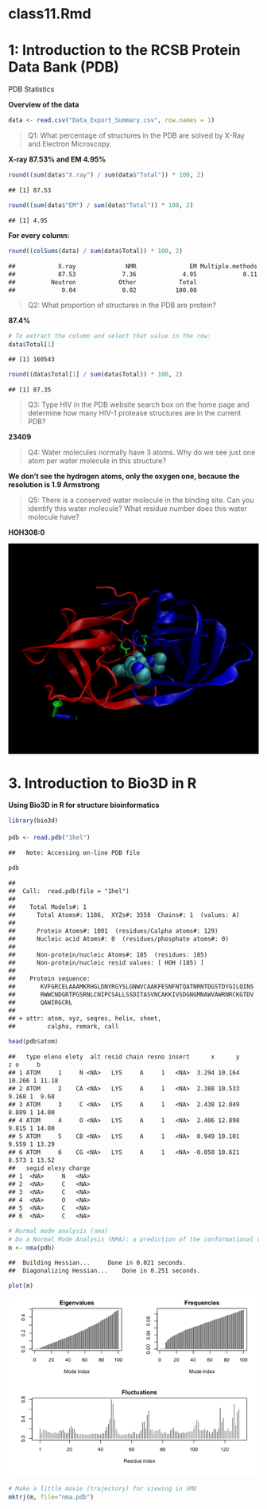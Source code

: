 class11.Rmd
================

# 1: Introduction to the RCSB Protein Data Bank (PDB)

PDB Statistics

**Overview of the data**

``` r
data <- read.csv("Data_Export_Summary.csv", row.names = 1)
```

> Q1: What percentage of structures in the PDB are solved by X-Ray and
> Electron Microscopy.

**X-ray 87.53% and EM 4.95%**

``` r
round((sum(data$"X.ray") / sum(data$"Total")) * 100, 2)
```

    ## [1] 87.53

``` r
round((sum(data$"EM") / sum(data$"Total")) * 100, 2)
```

    ## [1] 4.95

**For every column:**

``` r
round((colSums(data) / sum(data$Total)) * 100, 2)
```

    ##            X.ray              NMR               EM Multiple.methods 
    ##            87.53             7.36             4.95             0.11 
    ##          Neutron            Other            Total 
    ##             0.04             0.02           100.00

> Q2: What proportion of structures in the PDB are protein?

**87.4%**

``` r
# To extract the column and select that value in the row:
data$Total[1]
```

    ## [1] 160543

``` r
round((data$Total[1] / sum(data$Total)) * 100, 2)
```

    ## [1] 87.35

> Q3: Type HIV in the PDB website search box on the home page and
> determine how many HIV-1 protease structures are in the current PDB?

**23409**

> Q4: Water molecules normally have 3 atoms. Why do we see just one atom
> per water molecule in this structure?

**We don’t see the hydrogen atoms, only the oxygen one, because the
resolution is 1.9 Armstrong**

> Q5: There is a conserved water molecule in the binding site. Can you
> identify this water molecule? What residue number does this water
> molecule have?

**HOH308:0**

![](myvmdpic.png)

# 3. Introduction to Bio3D in R

**Using Bio3D in R for structure bioinformatics**

``` r
library(bio3d)

pdb <- read.pdb("1hel")
```

    ##   Note: Accessing on-line PDB file

``` r
pdb
```

    ## 
    ##  Call:  read.pdb(file = "1hel")
    ## 
    ##    Total Models#: 1
    ##      Total Atoms#: 1186,  XYZs#: 3558  Chains#: 1  (values: A)
    ## 
    ##      Protein Atoms#: 1001  (residues/Calpha atoms#: 129)
    ##      Nucleic acid Atoms#: 0  (residues/phosphate atoms#: 0)
    ## 
    ##      Non-protein/nucleic Atoms#: 185  (residues: 185)
    ##      Non-protein/nucleic resid values: [ HOH (185) ]
    ## 
    ##    Protein sequence:
    ##       KVFGRCELAAAMKRHGLDNYRGYSLGNWVCAAKFESNFNTQATNRNTDGSTDYGILQINS
    ##       RWWCNDGRTPGSRNLCNIPCSALLSSDITASVNCAKKIVSDGNGMNAWVAWRNRCKGTDV
    ##       QAWIRGCRL
    ## 
    ## + attr: atom, xyz, seqres, helix, sheet,
    ##         calpha, remark, call

``` r
head(pdb$atom)
```

    ##   type eleno elety  alt resid chain resno insert      x      y      z o     b
    ## 1 ATOM     1     N <NA>   LYS     A     1   <NA>  3.294 10.164 10.266 1 11.18
    ## 2 ATOM     2    CA <NA>   LYS     A     1   <NA>  2.388 10.533  9.168 1  9.68
    ## 3 ATOM     3     C <NA>   LYS     A     1   <NA>  2.438 12.049  8.889 1 14.00
    ## 4 ATOM     4     O <NA>   LYS     A     1   <NA>  2.406 12.898  9.815 1 14.00
    ## 5 ATOM     5    CB <NA>   LYS     A     1   <NA>  0.949 10.101  9.559 1 13.29
    ## 6 ATOM     6    CG <NA>   LYS     A     1   <NA> -0.050 10.621  8.573 1 13.52
    ##   segid elesy charge
    ## 1  <NA>     N   <NA>
    ## 2  <NA>     C   <NA>
    ## 3  <NA>     C   <NA>
    ## 4  <NA>     O   <NA>
    ## 5  <NA>     C   <NA>
    ## 6  <NA>     C   <NA>

``` r
# Normal mode analysis (nma)
# Do a Normal Mode Analysis (NMA): a prediction of the conformational variability and intrinsic dynamics of this protein.
m <- nma(pdb)
```

    ##  Building Hessian...     Done in 0.021 seconds.
    ##  Diagonalizing Hessian...    Done in 0.251 seconds.

``` r
plot(m)
```

![](class11_git_files/figure-gfm/unnamed-chunk-8-1.png)<!-- -->

``` r
# Make a little movie (trajectory) for viewing in VMD
mktrj(m, file="nma.pdb")
```
